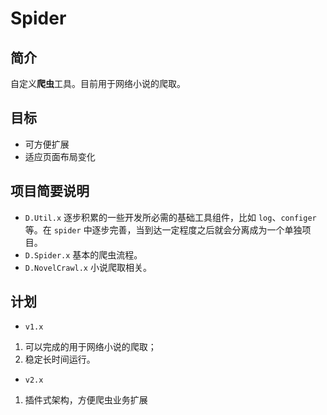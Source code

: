 # Spider

## 简介

自定义**爬虫**工具。目前用于网络小说的爬取。

## 目标

* 可方便扩展
* 适应页面布局变化

## 项目简要说明

* `D.Util.x` 逐步积累的一些开发所必需的基础工具组件，比如 `log`、`configer`等。在 `spider` 中逐步完善，当到达一定程度之后就会分离成为一个单独项目。
* `D.Spider.x` 基本的爬虫流程。
* `D.NovelCrawl.x` 小说爬取相关。

## 计划

* `v1.x` 

1. 可以完成的用于网络小说的爬取；
2. 稳定长时间运行。

* `v2.x`

1. 插件式架构，方便爬虫业务扩展